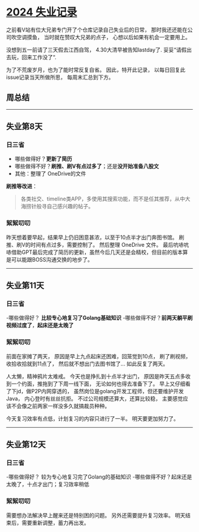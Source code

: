 # [2024 失业记录](https://github.com/Narglc/gitblog/issues/4)

之前看V站有位大兄弟专门开了个仓库记录自己失业后的日常，
那时我还还能在公司吹空调摸鱼，
当时就在赞叹大兄弟的点子，
心想以后如果有机会一定要用上。

没想到五一前请了三天假去江西自驾，
4.30大清早被告知lastday了.
妥妥“请假出去玩，回来工作没了“.

为了不荒废岁月，也为了能时常反复自省。
因此，特开此记录，
以每日回复此issue记录当天所做所思，
每周末汇总到下方。

## 周总结

---

## 失业第8天
### 日三省
- 哪些做得好？**更新了简历**
- 哪些做得不好？**刷推、刷V有点过多了**；还是**没开始准备八股文**
- 其他：整理了 OneDrive的文件

**刷推等改进**：
> 各类社交、timeline类APP，多使用其搜索功能，而不是任其推荐，从中大海捞针般寻自己感兴趣的帖子。


### 絮絮叨叨
昨天想着要早起，结果早上仍旧困意甚浓，以至于10点半才出门奔图书馆。
刷推、刷V的时间有点过多，需要控制了。
然后整理 OneDrive 文件。
最后吭哧吭哧借助GPT最后完成了简历的更新，虽然今后几天还是会精校，但目前的版本算是可以能跟BOSS沟通交换的地步了。

---

## 失业第11天

### 日三省
-哪些做得好？ **比较专心地复习了Golang基础知识**
-哪些做得不好？**前两天躺平刷视频过度了**，**起床还是太晚了**

### 絮絮叨叨
前面在家摊了两天，
原因是早上九点起床还困难，回笼觉到10点，
刷了刷视频，收拾收拾就到11点了，
然后就不想出门去图书馆了...
如此反复了两天。

人太懒，精神鸦片太难戒。
今天也是挣扎到十点半才出门，
原因是昨天五点多收到一个约面，推拖到了下周一线下面，
无论如何也得去准备下了。
早上又仔细看了下jd，做P2P内网穿透的，
虽然岗位是golang开发工程师，但还要维护开发Java，
内心登时有丝丝抗拒。
不过公司规模还算大，还算比较稳，
主要感觉应该不会像之前两家一样没多久就搞裁员种种。

今天复习效率有点低，计划复习的内容只进行了一半。
明天要更加努力了。

---

## 失业第12天

### 日三省
-哪些做得好？ 较为专心地复习完了Golang的基础知识
-哪些做得不好？起床还是太晚了，十点才出门；复习效率稍低

### 絮絮叨叨
需要想办法解决早上醒来还是特别困的问题。
另外还需要提升复习效率。
明天结束后，需要重新调整，蓄力再出发。